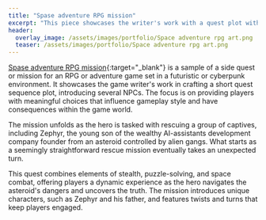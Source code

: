 ```yaml
---
title: "Spase adventure RPG mission"
excerpt: "This piece showcases the writer's work with a quest plot with focus on meaningful choices that influence gameplay style and have consequences"
header:
  overlay_image: /assets/images/portfolio/Space adventure rpg art.png
  teaser: /assets/images/portfolio/Space adventure rpg art.png
---
```


[Spase adventure RPG mission](https://drive.google.com/file/d/1n9pdNng3fVB0QUl0mfa--TQhTiSXfmSg/view?usp=sharing){:target="\_blank"} is a sample of a side quest or mission for an RPG or adventure game set in a futuristic or cyberpunk environment. It showcases the game writer's work in crafting a short quest sequence plot, introducing several NPCs. The focus is on providing players with meaningful choices that influence gameplay style and have consequences within the game world.

The mission unfolds as the hero is tasked with rescuing a group of captives, including Zephyr, the young son of the wealthy AI-assistants development company founder from an asteroid controlled by alien gangs. What starts as a seemingly straightforward rescue mission eventually takes an unexpected turn.

This quest combines elements of stealth, puzzle-solving, and space combat, offering players a dynamic experience as the hero navigates the asteroid's dangers and uncovers the truth. The mission introduces unique characters, such as Zephyr and his father, and features twists and turns that keep players engaged.
